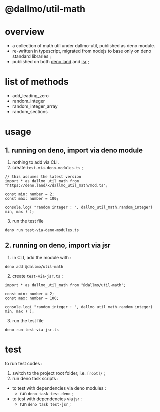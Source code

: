 # @dallmo/util-math

# overview

- a collection of math util under dallmo-util, published as deno module.
- re-written in typescript, migrated from nodejs to base only on deno standard libraries ; 
- published on both [deno land][link-1] and [jsr][link-2] ; 


# list of methods

- add_leading_zero
- random_integer
- random_integer_array
- random_sections




# usage

## 1. running on deno, import via deno module

1. nothing to add via CLI.
2. create `test-via-deno-modules.ts` ; 

```
// this assumes the latest version
import * as dallmo_util_math from "https://deno.land/x/dallmo_util_math/mod.ts";

const min: number = 2;
const max: number = 100;

console.log( "random integer : ", dallmo_util_math.random_integer( min, max ) );
```

3. run the test file
```
deno run test-via-deno-modules.ts
```

## 2. running on deno, import via jsr

1. in CLI, add the module with :
```
deno add @dallmo/util-math
```

2. create `test-via-jsr.ts` ; 

```
import * as dallmo_util_math from "@dallmo/util-math";

const min: number = 2;
const max: number = 100;

console.log( "random integer : ", dallmo_util_math.random_integer( min, max ) );
```

3. run the test file
```
deno run test-via-jsr.ts
```





# test
to run test codes : 

1. switch to the project root folder, i.e. `[root]/` ;
2. run deno task scripts :
- to test with dependencies via deno modules : 
  - run `deno task test-deno` ;
- to test with dependencies via jsr : 
  - run `deno task test-jsr` ; 

[comments]: ----------------------------------
[link-1]: https://deno.land/x/dallmo_util_math
[link-2]: https://jsr.io/@dallmo/util-math
